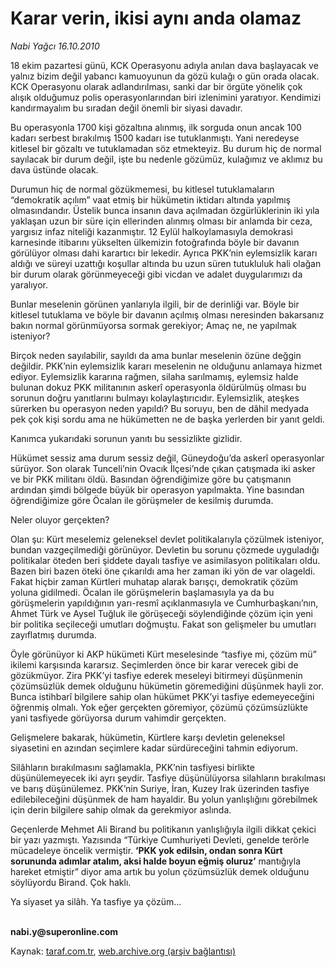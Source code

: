 # Karar verin, ikisi aynı anda olamaz

*Nabi Yağcı 16.10.2010*

<div class="yazi"><p>18 ekim pazartesi günü, KCK Operasyonu adıyla anılan dava başlayacak ve yalnız bizim değil yabancı kamuoyunun da gözü kulağı o gün orada olacak. KCK Operasyonu olarak adlandırılması, sanki dar bir örgüte yönelik çok alışık olduğumuz polis operasyonlarından biri izlenimini yaratıyor. Kendimizi kandırmayalım bu sıradan değil önemli bir siyasi davadır. </p>
<p>Bu operasyonla 1700 kişi gözaltına alınmış, ilk sorguda onun ancak 100 kadarı serbest bırakılmış 1500 kadarı ise tutuklanmıştı. Yani neredeyse kitlesel bir gözaltı ve tutuklamadan söz etmekteyiz. Bu durum hiç de normal sayılacak bir durum değil, işte bu nedenle gözümüz, kulağımız ve aklımız bu dava üstünde olacak. </p>
<p>Durumun hiç de normal gözükmemesi, bu kitlesel tutuklamaların “demokratik açılım” vaat etmiş bir hükümetin iktidarı altında yapılmış olmasındandır. Üstelik bunca insanın dava açılmadan özgürlüklerinin iki yıla yaklaşan uzun bir süre için ellerinden alınmış olması bir anlamda bir ceza, yargısız infaz niteliği kazanmıştır. 12 Eylül halkoylamasıyla demokrasi karnesinde itibarını yükselten ülkemizin fotoğrafında böyle bir davanın görülüyor olması dahi karartıcı bir lekedir. Ayrıca PKK’nin eylemsizlik kararı aldığı ve süreyi uzattığı koşullar altında bu uzun süren tutukluluk hali olağan bir durum olarak görünmeyeceği gibi vicdan ve adalet duygularımızı da yaralıyor. </p>
<p>Bunlar meselenin görünen yanlarıyla ilgili, bir de derinliği var. Böyle bir kitlesel tutuklama ve böyle bir davanın açılmış olması neresinden bakarsanız bakın normal görünmüyorsa sormak gerekiyor; Amaç ne, ne yapılmak isteniyor?</p>
<p>Birçok neden sayılabilir, sayıldı da ama bunlar meselenin özüne değgin değildir. PKK’nin eylemsizlik kararı meselenin ne olduğunu anlamaya hizmet ediyor. Eylemsizlik kararına rağmen, silaha sarılmamış, eylemsiz halde bulunan dokuz PKK militanının askerî operasyonla öldürülmüş olması bu sorunun doğru yanıtlarını bulmayı kolaylaştırıcıdır. Eylemsizlik, ateşkes sürerken bu operasyon neden yapıldı? Bu soruyu, ben de dâhil medyada pek çok kişi sordu ama ne hükümetten ne de başka yerlerden bir yanıt geldi. </p>
<p>Kanımca yukarıdaki sorunun yanıtı bu sessizlikte gizlidir.</p>
<p>Hükümet sessiz ama durum sessiz değil, Güneydoğu’da askerî operasyonlar sürüyor. Son olarak Tunceli’nin Ovacık İlçesi’nde çıkan çatışmada iki asker ve bir PKK militanı öldü. Basından öğrendiğimize göre bu çatışmanın ardından şimdi bölgede büyük bir operasyon yapılmakta. Yine basından öğrendiğimize göre Öcalan ile görüşmeler de kesilmiş durumda. </p>
<p>Neler oluyor gerçekten?</p>
<p>Olan şu: Kürt meselemiz geleneksel devlet politikalarıyla çözülmek isteniyor, bundan vazgeçilmediği görünüyor. Devletin bu sorunu çözmede uyguladığı politikalar öteden beri şiddete dayalı tasfiye ve asimilasyon politikaları oldu. Bazen biri bazen öteki öne çıkarıldı ama her zaman iki yön de var olageldi. Fakat hiçbir zaman Kürtleri muhatap alarak barışçı, demokratik çözüm yoluna gidilmedi. Öcalan ile görüşmelerin başlamasıyla ya da bu görüşmelerin yapıldığının yarı-resmî açıklanmasıyla ve Cumhurbaşkanı’nın, Ahmet Türk ve Aysel Tuğluk ile görüşeceği söylendiğinde çözüm için yeni bir politika seçileceği umutları doğmuştu. Fakat son gelişmeler bu umutları zayıflatmış durumda. </p>
<p>Öyle görünüyor ki AKP hükümeti Kürt meselesinde “tasfiye mi, çözüm mü” ikilemi karşısında kararsız. Seçimlerden önce bir karar verecek gibi de gözükmüyor. Zira PKK’yi tasfiye ederek meseleyi bitirmeyi düşünmenin çözümsüzlük demek olduğunu hükümetin göremediğini düşünmek hayli zor. Bunca istihbarî bilgilere sahip olan hükümet PKK’yi tasfiye edemeyeceğini öğrenmiş olmalı. Yok eğer gerçekten göremiyor, çözümü çözümsüzlükte yani tasfiyede görüyorsa durum vahimdir gerçekten. </p>
<p>Gelişmelere bakarak, hükümetin, Kürtlere karşı devletin geleneksel siyasetini en azından seçimlere kadar sürdüreceğini tahmin ediyorum. </p>
<p>Silâhların bırakılmasını sağlamakla, PKK’nin tasfiyesi birlikte düşünülemeyecek iki ayrı şeydir. Tasfiye düşünülüyorsa silahların bırakılması ve barış düşünülemez. PKK’nin Suriye, İran, Kuzey Irak üzerinden tasfiye edilebileceğini düşünmek de ham hayaldir. Bu yolun yanlışlığını görebilmek için derin bilgilere sahip olmak da gerekmiyor aslında.</p>
<p>Geçenlerde Mehmet Ali Birand bu politikanın yanlışlığıyla ilgili dikkat çekici bir yazı yazmıştı. Yazısında “Türkiye Cumhuriyeti Devleti, genelde terörle mücadeleye öncelik vermiştir. <b>‘PKK yok edilsin, ondan sonra Kürt sorununda adımlar atalım, aksi halde boyun eğmiş oluruz’</b> mantığıyla hareket etmiştir” diyor ama artık bu yolun çözümsüzlük demek olduğunu söylüyordu Birand. Çok haklı. </p>
<p>Ya siyaset ya silâh. Ya tasfiye ya çözüm...</p>
<p><b><br/>nabi.y@superonline.com</b></p></div>

Kaynak: [taraf.com.tr](http://www.taraf.com.tr:80/nabi-yagci/makale-karar-verin-ikisi-ayni-anda-olamaz.htm), [web.archive.org (arşiv bağlantısı)](http://web.archive.org/web/20101019014926/http://www.taraf.com.tr:80/nabi-yagci/makale-karar-verin-ikisi-ayni-anda-olamaz.htm)
